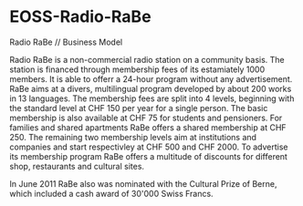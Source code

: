 # EOSS-Radio-RaBe


Radio RaBe // Business Model 

Radio RaBe is a non-commercial radio station on a community basis. The station is financed through membership fees of its estamiately 1000 members. It is able to offerr a 24-hour program without any advertisement. 
RaBe aims at a divers, multilingual program developed by about 200 works in 13 languages. 
The membership fees are split into 4 levels, beginning with the standard level at CHF 150  per year for a single person. The basic membership is also available at CHF 75 for students and pensioners. For families and shared apartments RaBe offers a shared membership at CHF 250. 
The remaining two membership levels aim at institutions and companies and start respectivley at CHF 500  and CHF 2000. 
To advertise its membership program RaBe offers a multitude of discounts for different shop, restaurants and cultural sites. 

In June 2011 RaBe also was nominated with the Cultural Prize of Berne, which included a cash award of 30'000 Swiss Francs. 
